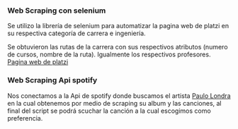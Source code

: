 ### Web Scraping con selenium

Se utilizo la librería de selenium para automatizar la pagina web de platzi en su respectiva categoría de carrera e ingeniería.

Se obtuvieron las rutas de la carrera con sus respectivos atributos (numero de cursos, nombre de la ruta). Igualmente los respectivos profesores. [Pagina web de platzi](https://platzi.com/categorias/desarrollo/)

### Web Scraping Api spotify

Nos conectamos a la Api de spotify donde buscamos el artista [Paulo Londra](https://open.spotify.com/artist/3vQ0GE3mI0dAaxIMYe5g7z) en la cual obtenemos por medio de scraping su album y las canciones, al final del script se podrá scuchar la canción a la cual escogimos como preferencia.
